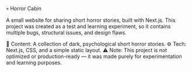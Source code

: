 💀 Horror Cabin

A small website for sharing short horror stories, built with Next.js.
This project was created as a test and learning experiment, so it contains multiple bugs, structural issues, and design flaws.

👻 Content: A collection of dark, psychological short horror stories.
⚙️ Tech: Next.js, CSS, and a simple static layout.
⚠️ Note: This project is not optimized or production-ready — it was made purely for experimentation and learning purposes.
